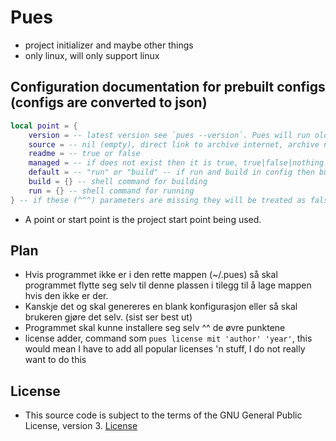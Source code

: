 # Pues
- project initializer and maybe other things
- only linux, will only support linux

## Configuration documentation for prebuilt configs (configs are converted to json)
```lua
local point = {
    version = -- latest version see `pues --version`. Pues will run older version configs, but will come with a confirmation that the user wants to run an older config
    source = -- nil (empty), direct link to archive internet, archive name without extention (will find it from the .pues/points folder) **must be tar.gz** archive
    readme = -- true or false
    managed = -- if does not exist then it is true, true|false|nothing
    default = -- "run" or "build" -- if run and build in config then build will be default if none is set or build if only build and so on
    build = {} -- shell command for building
    run = {} -- shell command for running
} -- if these (^^^) parameters are missing they will be treated as false or nil
```

- A point or start point is the project start point being used.

## Plan
- Hvis programmet ikke er i den rette mappen (~/.pues) så skal programmet flytte seg selv til denne plassen i tilegg til å lage mappen hvis den ikke er der.
- Kanskje det og skal genereres en blank konfigurasjon eller så skal brukeren gjøre det selv. (sist ser best ut)
- Programmet skal kunne installere seg selv ^^ de øvre punktene
- license adder, command som `pues license mit 'author' 'year'`, this would mean I have to add all popular licenses 'n stuff, I do not really want to do this

## License
- This source code is subject to the terms of the GNU General Public License, version 3. [License](./LICENSE.md)
